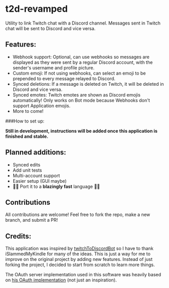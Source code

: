 # t2d-revamped

Utility to link Twitch chat with a Discord channel.
Messages sent in Twitch chat will be sent to Discord and vice versa.

## Features:

- Webhook support: Optional, can use webhooks so messages are displayed as they were sent by a regular Discord account, with the sender's username and profile picture.
- Custom emoji: If not using webhooks, can select an emoji to be prepended to every message relayed to Discord.
- Synced deletions: If a message is deleted on Twitch, it will be deleted in Discord and vice versa.
- Synced emotes: Twitch emotes are shown as Discord emojis automatically! Only works on Bot mode because Webhooks don't support Application emojis.
- More to come!

###How to set up:

**Still in development, instructions will be added once this application is finished and stable.**


## Planned additions:
- Synced edits
- Add unit tests
- Multi-account support
- Easier setup (GUI maybe)
- 🚀🚀 Port it to a **blazingly fast** language 🚀🚀

## Contributions

All contributions are welcome! Feel free to fork the repo, make a new branch, and submit a PR!

## Credits:

This application was inspired by [twitchToDiscordBot](https://github.com/iSlammedMyKindle/twitchToDiscordBot) so I have to thank iSlammedMyKindle for many of the ideas. This is just a way for me to improve on the original project by adding new features. Instead of just forking the project, I decided to start from scratch to learn more things.

The OAuth server implementation used in this software was heavily based on [his OAuth implementation](https://github.com/iSlammedMyKindle/kindle-twitch-oauth) (not just an inspiration).
